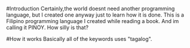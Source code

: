 #Introduction
Certainly,the world doesnt need another programming language, but I created one anyway just to learn how it is done. This is a Filipino programming language I created while reading a book. And im calling it PINOY. How silly is that?

#How it works
Basically all of the keywords uses "tagalog". 
